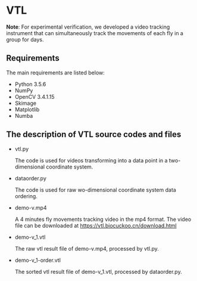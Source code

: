 # VTL
**Note**: For experimental verification, we developed a video tracking instrument that can simultaneously track the movements of each fly in a group for days.

## Requirements

The main requirements are listed below:

* Python 3.5.6
* NumPy
* OpenCV 3.4.1.15
* Skimage
* Matplotlib
* Numba

## The description of VTL source codes and files

* vtl.py

    The code is used for videos transforming into a data point in a two-dimensional coordinate system.

* dataorder.py

    The code is used for raw wo-dimensional coordinate system data ordering.

* demo-v.mp4

    A 4 minutes fly movements tracking video in the mp4 format. The video file can be downloaded at https://vtl.biocuckoo.cn/download.html

* demo-v_1.vtl

    The raw vtl result file of demo-v.mp4, processed by vtl.py.

* demo-v_1-order.vtl

    The sorted vtl result file of demo-v_1.vtl, processed by dataorder.py.
